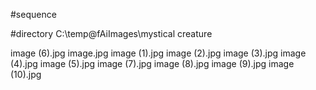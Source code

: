 #sequence

#directory
C:\temp\@fAiImages\mystical creature

image (6).jpg
image.jpg
image (1).jpg
image (2).jpg
image (3).jpg
image (4).jpg
image (5).jpg
image (7).jpg
image (8).jpg
image (9).jpg
image (10).jpg
